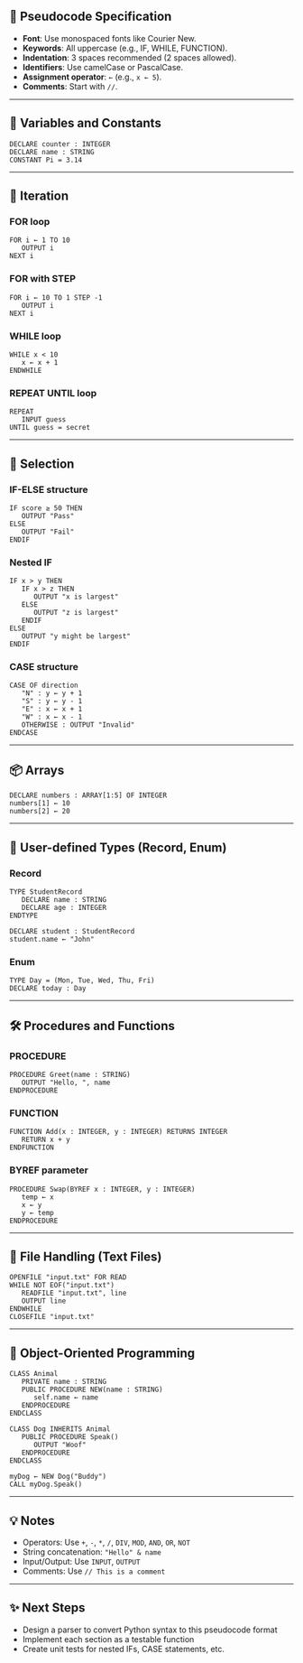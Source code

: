 

## 🧱 Pseudocode Specification

* **Font**: Use monospaced fonts like Courier New.
* **Keywords**: All uppercase (e.g., IF, WHILE, FUNCTION).
* **Indentation**: 3 spaces recommended (2 spaces allowed).
* **Identifiers**: Use camelCase or PascalCase.
* **Assignment operator**: `←` (e.g., `x ← 5`).
* **Comments**: Start with `//`.

---

## 🔢 Variables and Constants

```pseudocode
DECLARE counter : INTEGER
DECLARE name : STRING
CONSTANT Pi = 3.14
```

---

## 🔁 Iteration

### FOR loop

```pseudocode
FOR i ← 1 TO 10
   OUTPUT i
NEXT i
```

### FOR with STEP

```pseudocode
FOR i ← 10 TO 1 STEP -1
   OUTPUT i
NEXT i
```

### WHILE loop

```pseudocode
WHILE x < 10
   x ← x + 1
ENDWHILE
```

### REPEAT UNTIL loop

```pseudocode
REPEAT
   INPUT guess
UNTIL guess = secret
```

---

## 🔀 Selection

### IF-ELSE structure

```pseudocode
IF score ≥ 50 THEN
   OUTPUT "Pass"
ELSE
   OUTPUT "Fail"
ENDIF
```

### Nested IF

```pseudocode
IF x > y THEN
   IF x > z THEN
      OUTPUT "x is largest"
   ELSE
      OUTPUT "z is largest"
   ENDIF
ELSE
   OUTPUT "y might be largest"
ENDIF
```

### CASE structure

```pseudocode
CASE OF direction
   "N" : y ← y + 1
   "S" : y ← y - 1
   "E" : x ← x + 1
   "W" : x ← x - 1
   OTHERWISE : OUTPUT "Invalid"
ENDCASE
```

---

## 📦 Arrays

```pseudocode
DECLARE numbers : ARRAY[1:5] OF INTEGER
numbers[1] ← 10
numbers[2] ← 20
```

---

## 🧩 User-defined Types (Record, Enum)

### Record

```pseudocode
TYPE StudentRecord
   DECLARE name : STRING
   DECLARE age : INTEGER
ENDTYPE

DECLARE student : StudentRecord
student.name ← "John"
```

### Enum

```pseudocode
TYPE Day = (Mon, Tue, Wed, Thu, Fri)
DECLARE today : Day
```

---

## 🛠 Procedures and Functions

### PROCEDURE

```pseudocode
PROCEDURE Greet(name : STRING)
   OUTPUT "Hello, ", name
ENDPROCEDURE
```

### FUNCTION

```pseudocode
FUNCTION Add(x : INTEGER, y : INTEGER) RETURNS INTEGER
   RETURN x + y
ENDFUNCTION
```

### BYREF parameter

```pseudocode
PROCEDURE Swap(BYREF x : INTEGER, y : INTEGER)
   temp ← x
   x ← y
   y ← temp
ENDPROCEDURE
```

---

## 📄 File Handling (Text Files)

```pseudocode
OPENFILE "input.txt" FOR READ
WHILE NOT EOF("input.txt")
   READFILE "input.txt", line
   OUTPUT line
ENDWHILE
CLOSEFILE "input.txt"
```

---

## 🧱 Object-Oriented Programming

```pseudocode
CLASS Animal
   PRIVATE name : STRING
   PUBLIC PROCEDURE NEW(name : STRING)
      self.name ← name
   ENDPROCEDURE
ENDCLASS

CLASS Dog INHERITS Animal
   PUBLIC PROCEDURE Speak()
      OUTPUT "Woof"
   ENDPROCEDURE
ENDCLASS

myDog ← NEW Dog("Buddy")
CALL myDog.Speak()
```

---

## 💡 Notes

* Operators: Use `+`, `-`, `*`, `/`, `DIV`, `MOD`, `AND`, `OR`, `NOT`
* String concatenation: `"Hello" & name`
* Input/Output: Use `INPUT`, `OUTPUT`
* Comments: Use `// This is a comment`

---

## ✨ Next Steps

* Design a parser to convert Python syntax to this pseudocode format
* Implement each section as a testable function
* Create unit tests for nested IFs, CASE statements, etc.
